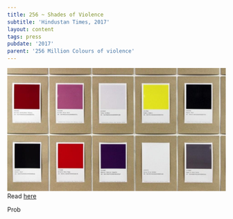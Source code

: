 ```yaml
---
title: 256 ~ Shades of Violence
subtitle: 'Hindustan Times, 2017'
layout: content
tags: press
pubdate: '2017'
parent: '256 Million Colours of violence'
---
```

![](/static/img/hindustan-times_256millcov_02.jpg)
Read [here](https://www.hindustantimes.com/art-and-culture/an-art-project-explores-the-association-between-colours-and-violence/story-LPrlyH49KN9d2zjDwjlImO.html)

Prob
